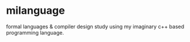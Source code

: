 # milanguage
formal languages &amp; compiler design study using my imaginary c++ based programming language.
